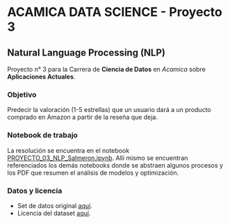 # ACAMICA DATA SCIENCE - Proyecto 3
## Natural Language Processing (NLP)
Proyecto n° 3 para la Carrera de **Ciencia de Datos** en *Acamica* sobre **Aplicaciones Actuales**.

### Objetivo
Predecir la valoración (1-5 estrellas) que un usuario dará a un producto comprado en Amazon a partir de la reseña que deja.

### Notebook de trabajo
La resolución se encuentra en el notebook [PROYECTO_03_NLP_Salmeron.ipynb](https://github.com/lusalmeron/Proyecto-3-NLP/blob/main/PROYECTO_03_NLP_Salmeron.ipynb). Allí mismo se encuentran referenciados los demás notebooks donde se abstraen algunos procesos y los PDF que resumen el análisis de modelos y optimización.

### Datos y licencia
- Set de datos original [aquí](https://s3.console.aws.amazon.com/s3/buckets/amazon-reviews-ml/).
- Licencia del dataset [aquí](https://docs.opendata.aws/amazon-reviews-ml/license.txt).
